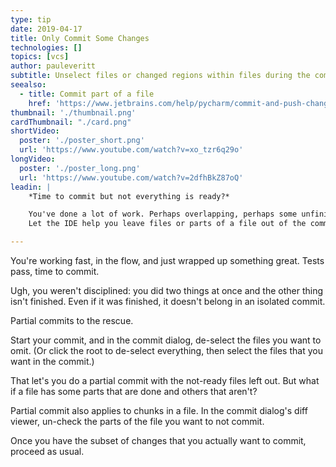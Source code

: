 ```yaml
---
type: tip
date: 2019-04-17
title: Only Commit Some Changes
technologies: []
topics: [vcs]
author: pauleveritt
subtitle: Unselect files or changed regions within files during the commit process.
seealso:
  - title: Commit part of a file
    href: 'https://www.jetbrains.com/help/pycharm/commit-and-push-changes.html?section=Windows%20or%20Linux#partial_commit'
thumbnail: './thumbnail.png'
cardThumbnail: "./card.png"
shortVideo:
  poster: './poster_short.png'
  url: 'https://www.youtube.com/watch?v=xo_tzr6q29o'
longVideo:
  poster: './poster_long.png'
  url: 'https://www.youtube.com/watch?v=2dfhBkZ87oQ'
leadin: |
    *Time to commit but not everything is ready?*    

    You've done a lot of work. Perhaps overlapping, perhaps some unfinished. 
    Let the IDE help you leave files or parts of a file out of the commit.

---
```


You're working fast, in the flow, and just wrapped up something great. 
Tests pass, time to commit.

Ugh, you weren't disciplined: you did two things at once and the other thing 
isn't finished. Even if it was finished, it doesn't belong in an isolated 
commit.

Partial commits to the rescue.

Start your commit, and in the commit dialog, de-select the files you want 
to omit. (Or click the root to de-select everything, then select the files 
that you want in the commit.)

That let's you do a partial commit with the not-ready files left out. But 
what if a file has some parts that are done and others that aren't?

Partial commit also applies to chunks in a file. In the commit dialog's 
diff viewer, un-check the parts of the file you want to not commit.

Once you have the subset of changes that you actually want to commit, 
proceed as usual.